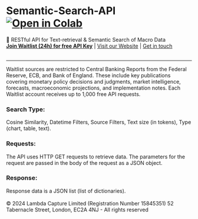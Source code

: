 # Semantic-Search-API <a href="https://colab.research.google.com/github/lambda-capture/Semantic-Search-API/API-notebook.ipynb" target="_blank"><img src="https://colab.research.google.com/assets/colab-badge.svg" alt="Open in Colab"/></a>
🔎 RESTful API for Text-retrieval &amp; Semantic Search of Macro Data<br>
<a href="https://lambda-capture.com/waitlist" target="_blank"><strong>Join Waitlist (24h) for free API Key</strong></a> | 
<a href="https://lambda-capture.com" target="_blank">Visit our Website</a> | 
<a href="mailto:support@lambda-capture.com" target="_blank">Get in touch</a><br><br>
<hr>
Waitlist sources are restricted to Central Banking Reports from the Federal Reserve, ECB, and Bank of England. These include key publications covering monetary policy decisions and judgments, market intelligence, forecasts, macroeconomic projections, and implementation notes. Each Waitlist account receives up to 1,000 free API requests. 

### Search Type: 
Cosine Similarity, Datetime Filters, Source Filters, Text size (in tokens), Type (chart, table, text). 
### Requests:
The API uses HTTP GET requests to retrieve data. The parameters for the request are passed in the body of the request as a JSON object.
### Response:
Response data is a JSON list (list of dictionaries).<br><br>
© 2024 Lambda Capture Limited (Registration Number 15845351) 52 Tabernacle Street, London, EC2A 4NJ - All rights reserved
